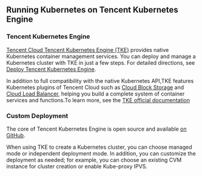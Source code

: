 ## Running Kubernetes on Tencent Kubernetes Engine

### Tencent Kubernetes Engine

 [Tencent Cloud Tencent Kubernetes Engine (TKE)](https://intl.cloud.tencent.com/product/tke) provides native Kubernetes container management services. You can deploy and manage a Kubernetes cluster with TKE in just a few steps. For detailed directions, see [Deploy Tencent Kubernetes Engine](https://intl.cloud.tencent.com/document/product/457/11741).

 In addition to full compatibility with the native Kubernetes API,TKE features Kubernetes plugins of Tencent Cloud such as [Cloud Block Storage](https://intl.cloud.tencent.com/product/cbs) and [Cloud Load Balancer](https://intl.cloud.tencent.com/product/clb), helping you build a complete system of container services and functions.To learn more, see the [TKE official documentation](https://intl.cloud.tencent.com/document/product/457)

### Custom Deployment

 The core of Tencent Kubernetes Engine is open source and available [on GitHub](https://github.com/TencentCloud/tencentcloud-cloud-controller-manager/).

 When using TKE to create a Kubernetes cluster, you can choose managed mode or independent deployment mode. In addition, you can customize the deployment as needed; for example, you can choose an existing CVM instance for cluster creation or enable Kube-proxy IPVS.